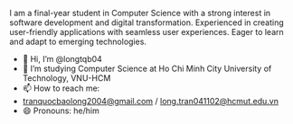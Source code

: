 I am a final-year student in Computer Science with a strong interest in software development and digital transformation. Experienced in creating user-friendly applications with seamless user experiences. Eager to learn and adapt to emerging technologies.

- 👋 Hi, I’m @longtqb04
- 🌱 I’m studying Computer Science at Ho Chi Minh City University of Technology, VNU-HCM
- 📫 How to reach me:
- tranquocbaolong2004@gmail.com / long.tran041102@hcmut.edu.vn
- 😄 Pronouns: he/him

<!---
longtqb04/longtqb04 is a ✨ special ✨ repository because its `README.md` (this file) appears on your GitHub profile.
You can click the Preview link to take a look at your changes.
--->
